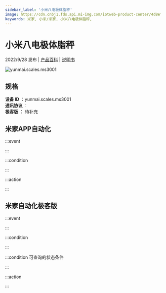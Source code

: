 ```yaml
---
sidebar_label: '小米八电极体脂秤'
image: https://cdn.cnbj1.fds.api.mi-img.com/iotweb-product-center/4d8ef4e6962243e5577eebab7d7f8b02_1654512239541.png?GalaxyAccessKeyId=AKVGLQWBOVIRQ3XLEW&Expires=9223372036854775807&Signature=9O4xeiGYJfzqMa/VfdARgAS8MB4=
keywords: 米家, 小米/米家, 小米八电极体脂秤, 
---
```

# 小米八电极体脂秤

2022/9/28 发布 | [产品百科](https://home.mi.com/webapp/content/baike/product/index.html?model=yunmai.scales.ms3001/) | [说明书](https://home.mi.com/views/introduction.html?model=yunmai.scales.ms3001&region=cn)

![yunmai.scales.ms3001](https://cdn.cnbj1.fds.api.mi-img.com/iotweb-product-center/4d8ef4e6962243e5577eebab7d7f8b02_1654512239541.png?GalaxyAccessKeyId=AKVGLQWBOVIRQ3XLEW&Expires=9223372036854775807&Signature=9O4xeiGYJfzqMa/VfdARgAS8MB4=)

## 规格  
> 
**设备 ID** ：yunmai.scales.ms3001  
**通讯协议** ：  
**极客版**  ： 待补充 


## 米家APP自动化  

:::event  

:::

:::condition  

:::

:::action   

:::

## 米家自动化极客版  

:::event  

:::

:::condition  

:::

:::condition 可查询的状态条件  

:::

:::action  

:::

        
